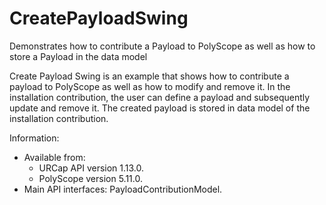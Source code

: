 # CreatePayloadSwing
Demonstrates how to contribute a Payload to PolyScope as well as how to store a Payload in the data model

Create Payload Swing is an example that shows how to contribute a payload to PolyScope as well as how to modify and remove it.
In the installation contribution, the user can define a payload and subsequently update and remove it. The created payload is stored in data model of the installation contribution. 


Information:
* Available from:
  * URCap API version 1.13.0.
  * PolyScope version 5.11.0.
* Main API interfaces: PayloadContributionModel.
